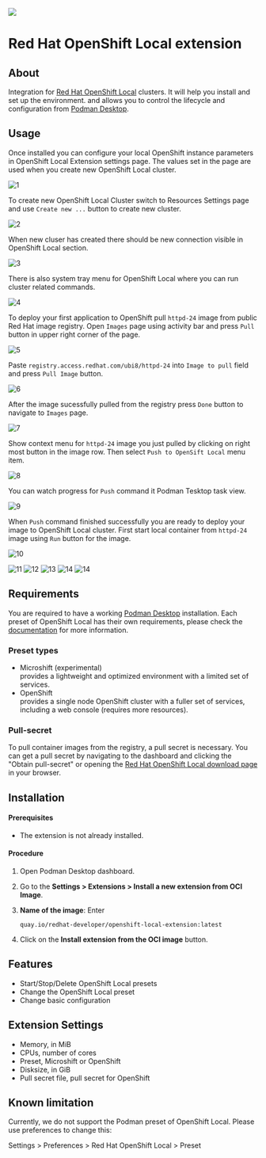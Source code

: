 ![](icon.png)

# Red Hat OpenShift Local extension

## About

Integration for [Red Hat OpenShift Local][product page] clusters. It will help you install and set up the environment. and allows you to control the lifecycle and configuration from [Podman Desktop][podman-desktop].

## Usage

Once installed you can configure your local OpenShift instance parameters in OpenShift Local Extension settings page. The values set in the page are used when you create new OpenShift Local cluster.

![1](https://raw.githubusercontent.com/containers/podman-desktop-media/openshift-local/readme/1-crc-ext-settings.png)

To create new OpenShift Local Cluster switch to Resources Settings page and use `Create new ...` button to create new cluster.

![2](https://raw.githubusercontent.com/containers/podman-desktop-media/openshift-local/readme/2-crc-ext-create-new-resource.png)

When new cluser has created there should be new connection visible in OpenShift Local section.

![3](https://raw.githubusercontent.com/containers/podman-desktop-media/openshift-local/readme/3-crc-ext-connection.png)

There is also system tray menu for OpenShift Local where you can run cluster related commands.

![4](https://raw.githubusercontent.com/containers/podman-desktop-media/openshift-local/readme/4-crc-ext-tray-menu.png)

To deploy your first application to OpenShift pull `httpd-24` image from public Red Hat image registry. Open `Images` page using activity bar and press `Pull` button in upper right corner of the page.

![5](https://raw.githubusercontent.com/containers/podman-desktop-media/openshift-local/readme/5-crc-ext-open-pull-page.png)

Paste `registry.access.redhat.com/ubi8/httpd-24` into `Image to pull` field and press `Pull Image` button.

![6](https://raw.githubusercontent.com/containers/podman-desktop-media/openshift-local/readme/6-crc-ext-pull-image-form.png)

After the image sucessfully pulled from the registry press `Done` button to navigate to `Images` page.

![7](https://raw.githubusercontent.com/containers/podman-desktop-media/openshift-local/readme/7-crc-ext-pull-image-result.png)

Show context menu for `httpd-24` image you just pulled by clicking on right most button in the image row. Then select `Push to OpenSift Local` menu item.

![8](https://raw.githubusercontent.com/containers/podman-desktop-media/openshift-local/readme/8-crc-ext-push-image-to-cluster.png)

You can watch progress for `Push` command it Podman Tesktop task view.

![9](https://raw.githubusercontent.com/containers/podman-desktop-media/openshift-local/readme/9-crc-ext-push-image-progress.png)

When `Push` command finished successfully you are ready to deploy your image to OpenShift Local cluster. First start local container from `httpd-24` image using `Run` button for the image.

![10](https://raw.githubusercontent.com/containers/podman-desktop-media/openshift-local/readme/10-crc-ext-run-container-button.png)



![11](https://raw.githubusercontent.com/containers/podman-desktop-media/openshift-local/readme/11-crc-ext-run-container-form.png)
![12](https://raw.githubusercontent.com/containers/podman-desktop-media/openshift-local/readme/12-crc-ext-open-deploy-to-kube-form.png)
![13](https://raw.githubusercontent.com/containers/podman-desktop-media/openshift-local/readme/13-crc-ext-deploy-to-kube-form.png)
![14](https://raw.githubusercontent.com/containers/podman-desktop-media/openshift-local/readme/14-crc-ext-deploy-to-kube-form-result.png)
![14](https://raw.githubusercontent.com/containers/podman-desktop-media/openshift-local/readme/15-crc-ext-browser-view.png)

## Requirements

You are required to have a working [Podman Desktop][podman-desktop] installation.
Each preset of OpenShift Local has their own requirements, please check the [documentation][documentation page] for more information.


### Preset types
  * Microshift (experimental)  
    provides a lightweight and optimized environment with a limited set of services.
  * OpenShift  
    provides a single node OpenShift cluster with a fuller set of services, including a web console (requires more resources).


### Pull-secret
To pull container images from the registry, a pull secret is necessary. You can get a pull secret by navigating to the dashboard and clicking the "Obtain pull-secret" or opening the [Red Hat OpenShift Local download page][download page] in your browser.


## Installation

#### Prerequisites

* The extension is not already installed.

#### Procedure

1. Open Podman Desktop dashboard.
1. Go to the **Settings > Extensions > Install a new extension from OCI Image**.
1. **Name of the image**: Enter

   ```
   quay.io/redhat-developer/openshift-local-extension:latest
   ```

1. Click on the **Install extension from the OCI image** button.


## Features

  * Start/Stop/Delete OpenShift Local presets
  * Change the OpenShift Local preset
  * Change basic configuration


## Extension Settings

  * Memory, in MiB
  * CPUs, number of cores
  * Preset, Microshift or OpenShift
  * Disksize, in GiB
  * Pull secret file, pull secret for OpenShift


## Known limitation
Currently, we do not support the Podman preset of OpenShift Local. Please use preferences to change this:

Settings > Preferences > Red Hat OpenShift Local > Preset


[product page]: https://developers.redhat.com/products/openshift/local
[download page]: https://cloud.redhat.com/openshift/create/local
[documentation page]: https://cloud.redhat.com/openshift/local/documentation
[podman-desktop]: https://podman-desktop.io/
